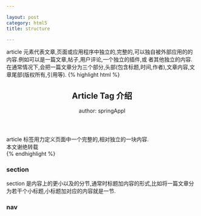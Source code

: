 ```yaml
---

layout: post
category: html5
title: structure

---
```


article 元素代表文章,页面或应用程序中独立的,完整的,可以独自被外部应用的的内容.例如可以是一篇文章,帖子,用户评论,一个独立的插件,或
者其他独立的内容.
在通常情况下,会把一篇文章分为三个部分,头部(包含标题,时间,作者),文章内容,文章尾部(版权所有,引用等).
{% highlight html %}
<article>
<header>
<h1>Article Tag 介绍</h1>
author: springAppl
</header>
article 标签用力定义页面中一个完整的,相对独立的一块内容.
<footer>
本文谢绝转载
</footer>
</article>
{% endhighlight %}  

### section  

section 是内容上的更小以及的分节,通常时标题加内容的形式,比如将一篇文章分为若干个小标题,小标题加对应的内容就是一节.  

### nav

